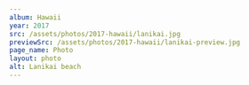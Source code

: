 ```yaml
---
album: Hawaii
year: 2017
src: /assets/photos/2017-hawaii/lanikai.jpg
previewSrc: /assets/photos/2017-hawaii/lanikai-preview.jpg
page_name: Photo
layout: photo
alt: Lanikai beach
---
```

